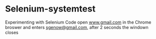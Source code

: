 # Selenium-systemtest
Experimenting with Selenium
Code open www.gmail.com in the Chrome broswer and enters sgenow@gmail.com, after 2 seconds the windown closes
